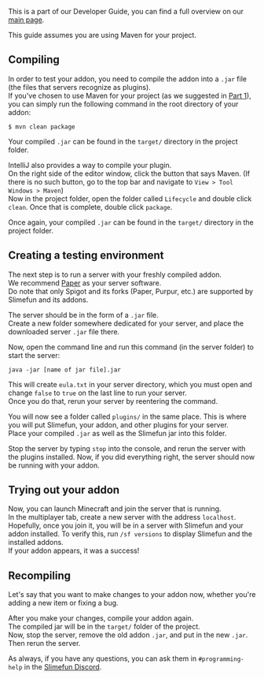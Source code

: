 This is a part of our Developer Guide, you can find a full overview on our [main page](https://github.com/Slimefun/Slimefun4/wiki/Developer-Guide).

This guide assumes you are using Maven for your project. 

## Compiling

In order to test your addon, you need to compile the addon into a `.jar` file (the files that servers recognize as plugins).<br>
If you've chosen to use Maven for your project (as we suggested in [Part 1](https://github.com/Slimefun/Wiki/blob/master/pages/Developer-Guide-(1-Project-Setup).md)), you can simply run the following command in the root directory of your addon:

```
$ mvn clean package
```
Your compiled `.jar` can be found in the `target/` directory in the project folder. 

IntelliJ also provides a way to compile your plugin.<br>
On the right side of the editor window, click the button that says Maven. (If there is no such button, go to the top bar and navigate to `View > Tool Windows > Maven`)<br>
Now in the project folder, open the folder called `Lifecycle` and double click `clean`. Once that is complete, double click `package`.

Once again, your compiled `.jar` can be found in the `target/` directory in the project folder. 

## Creating a testing environment
The next step is to run a server with your freshly compiled addon.<br>
We recommend [Paper](https://papermc.io/downloads) as your server software. <br>
Do note that only Spigot and its forks (Paper, Purpur, etc.) are supported by Slimefun and its addons.

The server should be in the form of a `.jar` file.<br>
Create a new folder somewhere dedicated for your server, and place the downloaded server `.jar` file there.

Now, open the command line and run this command (in the server folder) to start the server:
```
java -jar [name of jar file].jar
```
This will create `eula.txt` in your server directory, which you must open and change `false` to `true` on the last line to run your server.<br>
Once you do that, rerun your server by reentering the command.

You will now see a folder called `plugins/` in the same place. This is where you will put Slimefun, your addon, and other plugins for your server.<br>
Place your compiled `.jar` as well as the Slimefun jar into this folder.

Stop the server by typing `stop` into the console, and rerun the server with the plugins installed. Now, if you did everything right, the server should now be running with your addon. 

## Trying out your addon

Now, you can launch Minecraft and join the server that is running.<br>
In the multiplayer tab, create a new server with the address `localhost`.<br>
Hopefully, once you join it, you will be in a server with Slimefun and your addon installed. To verify this, run `/sf versions` to display Slimefun and the installed addons.<br>
If your addon appears, it was a success!

## Recompiling

Let's say that you want to make changes to your addon now, whether you're adding a new item or fixing a bug.

After you make your changes, compile your addon again.<br>
The compiled jar will be in the `target/` folder of the project.<br>
Now, stop the server, remove the old addon `.jar`, and put in the new `.jar`. Then rerun the server.

As always, if you have any questions, you can ask them in `#programming-help` in the [Slimefun Discord](https://discord.gg/slimefun). 
